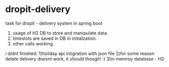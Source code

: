 # dropit-delivery
task for dropit - delivery system in spring boot

1) usage of H2 DB to store and manipulate data.
2) timeslots are saved in DB in initialzation.
3) other calls working.

i didnt finished:
1)holiday api intigration with json file
2)for some reason delete delivery doesnt work, it should though! :)
3)in memroy database - H2 
